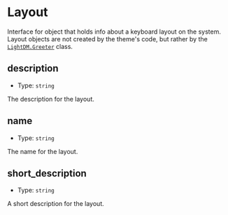 # Layout

Interface for object that holds info about a keyboard layout on the system.
Layout objects are not created by the theme's code, but rather by the
[`LightDM.Greeter`](Greeter) class.

## description <ReadOnly />

- Type: `string`

The description for the layout.

## name <ReadOnly />

- Type: `string`

The name for the layout.

## short_description <ReadOnly />

- Type: `string`

A short description for the layout.
